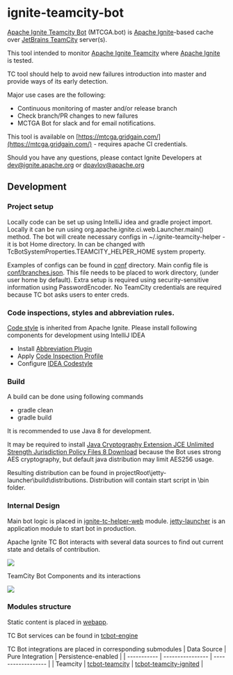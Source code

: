 # ignite-teamcity-bot

[Apache Ignite Teamcity Bot](https://cwiki.apache.org/confluence/display/IGNITE/Apache+Ignite+Teamcity+Bot) (MTCGA.bot) is [Apache Ignite](https://ignite.apache.org/)-based cache over [JetBrains TeamCity](https://jetbrains.ru/products/teamcity/) server(s).

This tool intended to monitor [Apache Ignite Teamcity](https://ci.ignite.apache.org/) where [Apache Ignite](https://ignite.apache.org/) is tested.

TC tool should help to avoid new failures introduction into master and provide ways of its early detection.

Major use cases are the following:
* Continuous monitoring of master and/or release branch
* Check branch/PR changes to new failures
* MCTGA Bot for slack and for email notifications.

This tool is available on [https://mtcga.gridgain.com/](https://mtcga.gridgain.com/) - requires apache CI credentials.

Should you have any questions, please contact Ignite Developers at dev@ignite.apache.org or dpavlov@apache.org

## Development
### Project setup
Locally code can be set up using IntelliJ idea and gradle project import.
Locally it can be run using org.apache.ignite.ci.web.Launcher.main() method.
The bot will create necessary configs in ~/.ignite-teamcity-helper - it is bot Home directory.
In can be changed with TcBotSystemProperties.TEAMCITY_HELPER_HOME system property.

Examples of configs can be found in [conf](conf) directory. 
Main config file is [conf/branches.json](conf/branches.json). This file needs to be placed to work directory, (under user home by default).
Extra setup is required using security-sensitive information using PasswordEncoder. No TeamCity credentials are required because TC bot asks users to enter creds.

### Code inspections, styles and abbreviation rules.
[Code style](https://cwiki.apache.org/confluence/display/IGNITE/Coding+Guidelines) is inherited from Apache Ignite.
Please install following components for development using IntelliJ IDEA
* Install [Abbreviation Plugin](https://cwiki.apache.org/confluence/display/IGNITE/Abbreviation+Rules#AbbreviationRules-IntelliJIdeaPlugin)
* Apply [Code Inspection Profile](https://cwiki.apache.org/confluence/display/IGNITE/Coding+Guidelines#CodingGuidelines-C.CodeInspection)
* Configure [IDEA Codestyle](https://cwiki.apache.org/confluence/display/IGNITE/Coding+Guidelines#CodingGuidelines-A.ConfigureIntelliJIDEAcodestyle)

### Build
A build can be done using following commands
- gradle clean
- gradle build

It is recommended to use Java 8 for development.

It may be required to install 
[Java Cryptography Extension JCE Unlimited Strength Jurisdiction Policy Files 8 Download](https://www.oracle.com/technetwork/java/javase/downloads/jce8-download-2133166.html)
because the Bot uses strong AES cryptography, but default java distribution may limit AES256 usage.


Resulting distribution can be found in projectRoot\jetty-launcher\build\distributions.
Distribution will contain start script in \bin folder.

### Internal Design
Main bot logic is placed in [ignite-tc-helper-web](ignite-tc-helper-web) module. 
[jetty-launcher](jetty-launcher) is an application module to start bot in production.

Apache Ignite TC Bot interacts with several data sources to find out current state and details of contribution.

<img src="https://docs.google.com/drawings/d/e/2PACX-1vTbvhVlSrpo-KA8V5jTL5ogRrpsx_21ByzviOps58-Yw8gV3qz9buS3nEBJvxXZdJWzUZryQjscfiCs/pub?w=488&amp;h=313">

TeamCity Bot Components and its interactions

<img src="https://docs.google.com/drawings/d/e/2PACX-1vQM6tH6-pb6C_JGjNG41sUBJP72CVpNqeBHIQdgaGYL4rGoYfZtywwzVB1JKF1Kk8haXUVl_IORI6NQ/pub?w=1356&h=733">

### Modules structure
Static content is placed in [webapp](ignite-tc-helper-web/src/main/webapp).

TC Bot services can be found in [tcbot-engine](tcbot-engine)

TC Bot integrations are placed in corresponding submodules
| Data Source | Pure Integration | Persistence-enabled |
| ----------- | ---------------- | ------------------ |
| Teamcity | [tcbot-teamcity](tcbot-teamcity) | [tcbot-teamcity-ignited](tcbot-teamcity-ignited)  |


